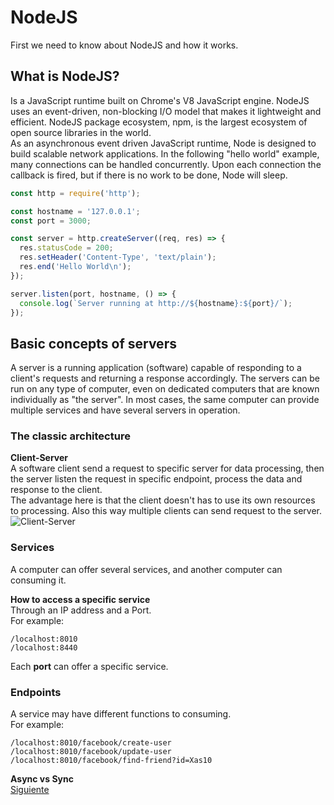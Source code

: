 # NodeJS  
First we need to know about NodeJS and how it works.  

## What is NodeJS?  
Is a JavaScript runtime built on Chrome's V8 JavaScript engine. NodeJS uses an event-driven, non-blocking I/O model that makes it lightweight and efficient. NodeJS package ecosystem, npm, is the largest ecosystem of open source libraries in the world.  
As an asynchronous event driven JavaScript runtime, Node is designed to build scalable network applications. In the following "hello world" example, many connections can be handled concurrently. Upon each connection the callback is fired, but if there is no work to be done, Node will sleep.   
```javascript
const http = require('http');

const hostname = '127.0.0.1';
const port = 3000;

const server = http.createServer((req, res) => {
  res.statusCode = 200;
  res.setHeader('Content-Type', 'text/plain');
  res.end('Hello World\n');
});

server.listen(port, hostname, () => {
  console.log(`Server running at http://${hostname}:${port}/`);
});
```  

## Basic concepts of servers  
A server is a running application (software) capable of responding to a client's requests and returning a response accordingly. The servers can be run on any type of computer, even on dedicated computers that are known individually as "the server". In most cases, the same computer can provide multiple services and have several servers in operation.  

### The classic architecture
**Client-Server**  
A software client send a request to specific server for data processing, then the server listen the request in specific endpoint, process the data and response to the client.  
The advantage here is that the client doesn't has to use its own resources to processing. Also this way multiple clients can send request to the server.  
![Client-Server](https://upload.wikimedia.org/wikipedia/commons/thumb/f/fb/Server-based-network.svg/1200px-Server-based-network.svg.png)  

### Services  
A computer can offer several services, and another computer can consuming it.  

**How to access a specific service**  
Through an IP address and a Port.  
For example:  
````
/localhost:8010
/localhost:8440
````  
Each **port** can offer a specific service.  

### Endpoints  
A service may have different functions to consuming.  
For example:  
```
/localhost:8010/facebook/create-user
/localhost:8010/facebook/update-user
/localhost:8010/facebook/find-friend?id=Xas10
```  

  
 
 
**Async vs Sync**  
[Siguiente](./async.md)
